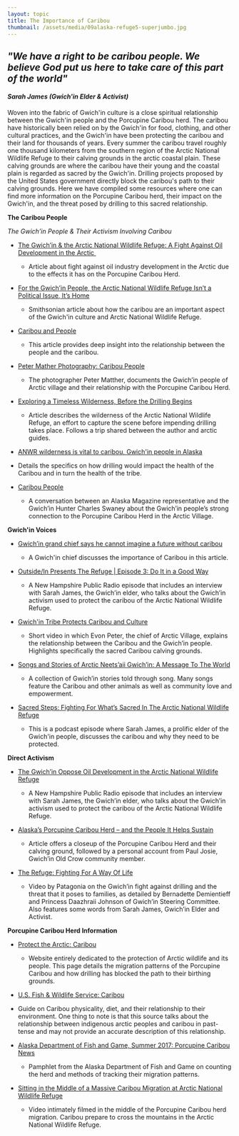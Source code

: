 ```yaml
---
layout: topic
title: The Importance of Caribou
thumbnail: /assets/media/09alaska-refuge5-superjumbo.jpg
---
```

## *"We have a right to be caribou people. We believe God put us here to take care of this part of the world"*

#### *Sarah James (Gwich'in Elder & Activist)*

Woven into the fabric of Gwich'in culture is a close spiritual relationship between the Gwich'in people and the Porcupine Caribou herd. The caribou have historically been 
relied on by the Gwich'in for food, clothing, and other cultural practices, and the Gwich'in have been protecting the caribou and their land for thousands of years. Every summer the caribou travel roughly one thousand kilometers from the southern region of the Arctic National Wildlife Refuge to their calving grounds in the arctic coastal plain. These calving grounds are where the caribou have their young and the coastal plain is regarded as sacred by the Gwich'in. Drilling projects proposed by the United States government directly block the caribou's path to their calving grounds. Here we have compiled some resources where one can find more information on the Porcupine Caribou herd, their impact on the Gwich'in, and the threat posed by drilling to this sacred relationship.

**The Caribou People** 

*The Gwich’in People & Their Activism Involving Caribou*

* [The Gwich’in & the Arctic National Wildlife Refuge: A Fight Against Oil Development in the Arctic ](https://storymaps.arcgis.com/stories/c51710fa8124456283fabecb3cc9c4c5)​​[](https://www.smithsonianmag.com/science/gwichin-people-arctic-national-wildlife-refuge-180979001/)

  * Article about fight against oil industry development in the Arctic due to the effects it has on the Porcupine Caribou Herd.
* [For the Gwich’in People, the Arctic National Wildlife Refuge Isn’t a Political Issue, It’s Home](https://www.smithsonianmag.com/science/gwichin-people-arctic-national-wildlife-refuge-180979001/)

  * Smithsonian article about how the caribou are an important aspect of the Gwich'in culture and Arctic National Wildlife Refuge.
* [Caribou and People](https://www.nps.gov/gaar/learn/historyculture/caribou-and-people.htm)

  * This article provides deep insight into the relationship between the people and the caribou.
* [Peter Mather Photography: Caribou People](https://www.petermather.com/Caribou-People-1/)

  * The photographer Peter Matther, documents the Gwich’in people of Arctic village and their relationship with the Porcupine Caribou Herd.[](https://www.nytimes.com/2019/09/09/travel/alaska-arctic-national-wildlife-refuge.html)[](https://alaskamagazine.com/authentic-alaska/culture/caribou-people/)
* [Exploring a Timeless Wilderness, Before the Drilling Begins](https://www.nytimes.com/2019/09/09/travel/alaska-arctic-national-wildlife-refuge.html) 

  * <!--StartFragment-->

    Article describes the wilderness of the Arctic National Wildlife Refuge, an effort to capture the scene before impending drilling takes place. Follows a trip shared between the author and arctic guides.

    <!--EndFragment-->
* [ANWR wilderness is vital to caribou, Gwich'in people in Alaska](https://www.adn.com/commentary/article/anwr-wilderness-vital-caribou-gwichin-people-alaska/2015/03/13/)

<!--EndFragment--><!--StartFragment-->

* Details the specifics on how drilling would impact the health of the Caribou and in turn the health of the tribe.

<!--EndFragment-->

* [Caribou People](https://alaskamagazine.com/authentic-alaska/culture/caribou-people/)

  * <!--StartFragment-->

    A conversation between an Alaska Magazine representative and the Gwich’in Hunter Charles Swaney about the Gwich’in people’s strong connection to the Porcupine Caribou Herd in the Arctic Village.

    <!--EndFragment-->

**Gwich'in Voices**

<!--StartFragment-->

* [Gwich’in grand chief says he cannot imagine a future without caribou](https://cklbradio.com/2020/10/05/gwichin-grand-chief-says-he-cannot-imagine-a-future-without-caribou/)

  * A Gwich'in chief discusses the importance of Caribou in this article.
* [Outside/In Presents The Refuge | Episode 3: Do It in a Good Way](https://www.nhpr.org/environment/2020-08-22/outside-in-presents-the-refuge-episode-3-do-it-in-a-good-way)

  * <!--StartFragment-->

    A New Hampshire Public Radio episode that includes an interview with Sarah James, the Gwich’in elder, who talks about the Gwich’in activism used to protect the caribou of the Arctic National Wildlife Refuge.

    <!--EndFragment-->
* [Gwich'in Tribe Protects Caribou and Culture](https://whyy.pbslearningmedia.org/resource/ean08.sci.life.eco.gwichin/gwichin-tribe-protects-caribou-and-culture/)

  * <!--StartFragment-->

    Short video in which Evon Peter, the chief of Arctic Village, explains the relationship between the Caribou and the Gwich’in people. Highlights specifically the sacred Caribou calving grounds.

    <!--EndFragment-->
* [Songs and Stories of Arctic Neets’aii Gwich’in: A Message To The World](https://www.youtube.com/playlist?list=OLAK5uy_kARXYB7tpv-6uWvBK0x_m9DjC2tjVHv3I)

  * <!--StartFragment-->

    A collection of Gwich’in stories told through song. Many songs feature the Caribou and other animals as well as community love and empowerment.

    <!--EndFragment-->
* [Sacred Steps: Fighting For What’s Sacred In The Arctic National Wildlife Refuge](https://www.kalw.org/show/crosscurrents/2020-09-23/fighting-for-whats-sacred-in-the-arctic-national-wildlife-refuge)

  * <!--StartFragment-->

    This is a podcast episode where Sarah James, a prolific elder of the Gwich'in people, discusses the caribou and why they need to be protected.

    <!--EndFragment-->

**Direct Activism**

* [The Gwich’in Oppose Oil Development in the Arctic National Wildlife Refuge](https://www.youtube.com/watch?v=aG3N8kIxaro&t=138s) [](https://www.youtube.com/watch?v=A4DH5cK37Y8)

  * <!--StartFragment-->

    A New Hampshire Public Radio episode that includes an interview with Sarah James, the Gwich’in elder, who talks about the Gwich’in activism used to protect the caribou of the Arctic National Wildlife Refuge.

    <!--EndFragment-->
* [Alaska’s Porcupine Caribou Herd – and the People It Helps Sustain](https://deeply.thenewhumanitarian.org/arctic/articles/2017/06/09/alaskas-porcupine-caribou-herd-and-the-people-it-helps-sustain)

  * <!--StartFragment-->

    Article offers a closeup of the Porcupine Caribou Herd and their calving ground, followed by a personal account from Paul Josie, Gwich’in Old Crow community member.

    <!--EndFragment-->
* [The Refuge: Fighting For A Way Of Life](https://www.youtube.com/watch?v=A4DH5cK37Y8) 

  * <!--StartFragment-->

    Video by Patagonia on the Gwich’in fight against drilling and the threat that it poses to families, as detailed by Bernadette Demientieff and Princess Daazhraii Johnson of Gwich’in Steering Committee. Also features some words from Sarah James, Gwich’in Elder and Activist.

    <!--EndFragment-->

**Porcupine Caribou Herd Information**

<!--StartFragment-->

* [Protect the Arctic: Caribou](https://www.protectthearctic.org/caribou-wildlife)

  * <!--StartFragment-->

    Website entirely dedicated to the protection of Arctic wildlife and its people. This page details the migration patterns of the Porcupine Caribou and how drilling has blocked the path to their birthing grounds.

    <!--EndFragment--> 
*   [U.S. Fish & Wildlife Service: Caribou](https://digitalcommons.unl.edu/cgi/viewcontent.cgi?referer=https://www.google.com/&httpsredir=1&article=1167&context=usfwspubs)

  * <!--StartFragment-->

    Guide on Caribou physicality, diet, and their relationship to their environment. One thing to note is that this source talks about the relationship between indigenous arctic peoples and caribou in past-tense and may not provide an accurate description of this relationship.

    <!--EndFragment-->
* [Alaska Department of Fish and Game, Summer 2017: Porcupine Caribou News](https://www.adfg.alaska.gov/static/home/library/pdfs/wildlife/porcupine_caribou_news/porcupine_caribou_news_summer_2017.pdf)

  * <!--StartFragment-->

    Pamphlet from the Alaska Department of Fish and Game on counting the herd and methods of tracking their migration patterns.

    <!--EndFragment-->
* [Sitting in the Middle of a Massive Caribou Migration at Arctic National Wildlife Refuge](https://youtu.be/BcnbFAD5Kc0)

  * <!--StartFragment-->

    Video intimately filmed in the middle of the Porcupine Caribou herd migration. Caribou prepare to cross the mountains in the Arctic National Wildlife Refuge.

    <!--EndFragment-->

<!--EndFragment-->
